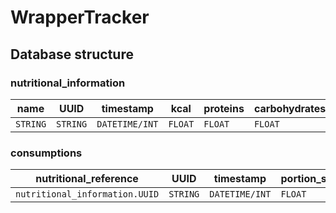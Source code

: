 # WrapperTracker

## Database structure

### nutritional_information
name | UUID | timestamp | kcal | proteins | carbohydrates | sugars | fat | fibre | salt | note
-|-|-|-|-|-|-|-|-|-|-
`STRING` | `STRING` | `DATETIME/INT` | `FLOAT` | `FLOAT` | `FLOAT` | `FLOAT` | `FLOAT` | `FLOAT` | `FLOAT` | `STRING`

### consumptions

nutritional_reference | UUID | timestamp | portion_size | location | activity | note
-|-|-|-|-|-|-
`nutritional_information.UUID` | `STRING` | `DATETIME/INT` | `FLOAT` | `STRING` | `STRING` | `STRING`

